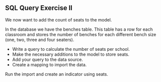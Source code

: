 ## SQL Query Exercise II

We now want to add the count of seats to the model.

In the database we have the benches table. This table has a row for each classroom and stores the number of benches for each different bench size (one, two, three and four seaters).

* Write a query to calculate the number of seats per school.
* Make the necessary additions to the model to store seats.
* Add your query to the data source.
* Create a mapping to import the data.

Run the import and create an indicator using seats. 